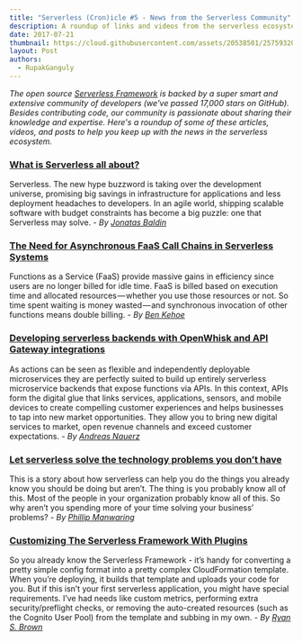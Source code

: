 ```yaml
---
title: "Serverless (Cron)icle #5 - News from the Serverless Community"
description: A roundup of links and videos from the serverless ecosystem that caught our attention this week.
date: 2017-07-21
thumbnail: https://cloud.githubusercontent.com/assets/20538501/25759320/8bb86c20-3197-11e7-8d3d-5479c197c049.png
layout: Post
authors:
  - RupakGanguly
---
```


*The open source [Serverless Framework](https://github.com/serverless/serverless) is backed by a super smart and extensive community of developers (we've passed 17,000 stars on GitHub). Besides contributing code, our community is passionate about sharing their knowledge and expertise. Here's a roundup of some of these articles, videos, and posts to help you keep up with the news in the serverless ecosystem.*

### [What is Serverless all about?](https://cheesecakelabs.com/blog/what-is-serverless-all-about/)
Serverless. The new hype buzzword is taking over the development universe, promising big savings in infrastructure for applications and less deployment headaches to developers. In an agile world, shipping scalable software with budget constraints has become a big puzzle: one that Serverless may solve. - *By [Jonatas Baldin](https://cheesecakelabs.com/blog/author/jonatas/)*

### [The Need for Asynchronous FaaS Call Chains in Serverless Systems](https://read.acloud.guru/the-need-for-asynchronous-rpc-architecture-in-serverless-systems-ff168f1c8785)
Functions as a Service (FaaS) provide massive gains in efficiency since users are no longer billed for idle time. FaaS is billed based on execution time and allocated resources — whether you use those resources or not. So time spent waiting is money wasted — and synchronous invocation of other functions means double billing. - *By [Ben Kehoe](https://read.acloud.guru/@ben11kehoe)*

### [Developing serverless backends with OpenWhisk and API Gateway integrations](https://medium.com/openwhisk/developing-serverless-backends-with-openwhisk-and-api-gateway-integrations-954c2528f4db)
As actions can be seen as flexible and independently deployable microservices they are perfectly suited to build up entirely serverless microservice backends that expose functions via APIs. In this context, APIs form the digital glue that links services, applications, sensors, and mobile devices to create compelling customer experiences and helps businesses to tap into new market opportunities. They allow you to bring new digital services to market, open revenue channels and exceed customer expectations. - *By [Andreas Nauerz](https://medium.com/@AndreasNauerz)*

### [Let serverless solve the technology problems you don’t have](https://medium.com/statuscode/let-serverless-solve-the-technology-problems-you-dont-have-7b39e854567b)
This is a story about how serverless can help you do the things you already know you should be doing but aren’t. The thing is you probably know all of this. Most of the people in your organization probably know all of this. So why aren’t you spending more of your time solving your business’ problems? - *By [Phillip Manwaring](https://medium.com/@manwaring)*

### [Customizing The Serverless Framework With Plugins](https://serverlesscode.com/post/customizing-serverless-with-plugins/)
So you already know the Serverless Framework - it’s handy for converting a pretty simple config format into a pretty complex CloudFormation template. When you’re deploying, it builds that template and uploads your code for you. But if this isn’t your first serverless application, you might have special requirements. I’ve had needs like custom metrics, performing extra security/preflight checks, or removing the auto-created resources (such as the Cognito User Pool) from the template and subbing in my own. - *By [Ryan S. Brown](https://twitter.com/ryan_sb)*
